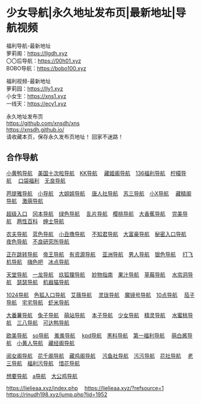 # <h1>少女导航|永久地址发布页|最新地址|导航视频</h1>

福利导航-最新地址<br>
萝莉阁：https://llgdh.xyz<br>
〇〇后导航：https://00h01.xyz<br>
BOBO导航：https://bobo100.xyz<br>

福利视频-最新地址<br>
萝莉园：https://lly1.xyz<br>
小女生：https://xns1.xyz<br>
一线天：https://ecy1.xyz<br>

永久地址发布页<br>
https://github.com/xnsdh/xns<br>
https://xnsdh.github.io/<br>
请收藏本页，保存永久发布页地址！
回家不迷路！




## 合作导航
[小黄鸭导航](https://github.com/xnsdh/xhy)&emsp;[美国十次啦导航](https://github.com/xnsdh/scl)&emsp;[KK导航](https://github.com/xnsdh/kk)&emsp;
[藏姬阁导航](https://github.com/xnsdh/cjg)&emsp;[136福利导航](https://github.com/xnsdh/136)&emsp;[柠檬导航](https://github.com/xnsdh/nm)&emsp;
[口袋福利](https://github.com/xnsdh/kdfl)&emsp;[无良导航](https://github.com/xnsdh/wl)&emsp;

[芭提雅导航](https://github.com/xnsdh/bty)&emsp;[小导航](https://github.com/xnsdh/xdh)&emsp;[大姐姐导航](https://github.com/xnsdh/djj)&emsp;
[唐人社导航](https://github.com/xnsdh/trs)&emsp;[苏三导航](https://github.com/xnsdh/san)&emsp;[小X导航](https://github.com/xnsdh/xx)&emsp;
[藏精阁导航](https://github.com/xnsdh/cjing)&emsp;[激萌导航](https://github.com/xnsdh/jm)&emsp;

[超级入口](https://github.com/xnsdh/cj)&emsp;[冈本导航](https://github.com/xnsdh/gb)&emsp;[绿色导航](https://github.com/xnsdh/ls)&emsp;
[乱片导航](https://github.com/xnsdh/lp)&emsp;[樱桃导航](https://github.com/xnsdh/yt)&emsp;[大香蕉导航](https://github.com/xnsdh/dxj)&emsp;
[完美导航](https://github.com/xnsdh/wm)&emsp;[两性百科](https://github.com/xnsdh/lx)&emsp;[绅士导航](https://github.com/xnsdh/ss)&emsp;

[农夫导航](https://github.com/xnsdh/nf)&emsp;[蓝色导航](https://github.com/xnsdh/lse)&emsp;[小丑撸导航](https://github.com/xnsdh/xcl)&emsp;
[不知君导航](https://github.com/xnsdh/bzj)&emsp;[大富豪导航](https://github.com/xnsdh/dfh)&emsp;[秘密入口导航](https://github.com/xnsdh/mmrk)&emsp;
[夜色导航](https://github.com/xnsdh/ys)&emsp;[不良研究所导航](https://github.com/xnsdh/blyjs)&emsp;


[正在跳转导航](https://github.com/xnsdh/zztz)&emsp;[帝王导航](https://github.com/xnsdh/dw)&emsp;[有资源导航](https://github.com/xnsdh/yzy)&emsp;
[亚洲导航](https://github.com/xnsdh/yz)&emsp;[男人导航](https://github.com/xnsdh/nr)&emsp;[银色导航](https://github.com/xnsdh/yse)&emsp;
[打飞机导航](https://github.com/xnsdh/dfj)&emsp;[嗨色吧](https://github.com/xnsdh/hsb)&emsp;[冰点导航](https://github.com/xnsdh/bd)&emsp;

[天堂导航](https://github.com/xnsdh/tt)&emsp;[一龙导航](https://github.com/xnsdh/yl)&emsp;[玖狐狸导航](https://github.com/xnsdh/jhl)&emsp;
[妙物指南](https://github.com/xnsdh/mw)&emsp;[果汁导航](https://github.com/xnsdh/gz)&emsp;[草莓导航](https://github.com/xnsdh/cm)&emsp;
[水帘洞导航](https://github.com/xnsdh/sld)&emsp;[瑟瑟导航](https://github.com/xnsdh/sese)&emsp;[机器猫导航](https://github.com/xnsdh/jqm)&emsp;

[1024导航](https://github.com/xnsdh/1024)&emsp;[色狐入口导航](https://github.com/xnsdh/shrk)&emsp;[艾薇导航](https://github.com/xnsdh/aw)&emsp;
[灵珑导航](https://github.com/xnsdh/ll)&emsp;[魔镜号导航](https://github.com/xnsdh/mjh)&emsp;[10点导航](https://github.com/xnsdh/sd)&emsp;
[茄子导航](https://github.com/xnsdh/qz)&emsp;[宅宅导航](https://github.com/xnsdh/zz)&emsp;[虾米导航](https://github.com/xnsdh/xm)&emsp;

[大番薯导航](https://github.com/xnsdh/dfs)&emsp;[兔子导航](https://github.com/xnsdh/tz)&emsp;[萌站导航](https://github.com/xnsdh/mz)&emsp;
[本子导航](https://github.com/xnsdh/bz)&emsp;[少女导航](https://github.com/xnsdh/sn)&emsp;[精灵导航](https://github.com/xnsdh/jl)&emsp;
[水蜜桃导航](https://github.com/xnsdh/smt)&emsp;[三八导航](https://github.com/xnsdh/sb)&emsp;[可达鸭导航](https://github.com/xnsdh/kdy)&emsp;

[欧美导航](https://github.com/xnsdh/om)&emsp;[so导航](https://github.com/xnsdh/adh)&emsp;[羞羞导航](https://github.com/xnsdh/xxdh)&emsp;
[kpd导航](https://github.com/xnsdh/kpd)&emsp;[黑料导航](https://github.com/xnsdh/hl)&emsp;[第一福利导航](https://github.com/xnsdh/dyfl)&emsp;
[萌白酱导航](https://github.com/xnsdh/mbj)&emsp;[小黄人导航](https://github.com/xnsdh/xhr)&emsp;[藏经阁导航](https://github.com/xnsdh/cjge)&emsp;


[阅女阁导航](https://github.com/xnsdh/yng)&emsp;[花千阁导航](https://github.com/xnsdh/hqg)&emsp;[藏鸡阁导航](https://github.com/xnsdh/cjige)&emsp;
[污鱼社导航](https://github.com/xnsdh/wys)&emsp;[污污导航](https://github.com/xnsdh/ww)&emsp;[花社导航](https://github.com/xnsdh/hs)&emsp;
[老三导航](https://github.com/xnsdh/lsan)&emsp;[福利污导航](https://github.com/xnsdh/flw)&emsp;[惜花导航](https://github.com/xnsdh/xh)&emsp;

[想要导航](https://github.com/xnsdh/xy)&emsp;[a导航](https://github.com/xnsdh/aa)&emsp;[大公鸡导航](https://github.com/xnsdh/dgj)&emsp;



https://lielieaa.xyz/index.php&emsp;
https://lielieaa.xyz/?refsource=1&emsp;
https://rinudh198.xyz/jump.php?lid=1952&emsp;
